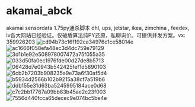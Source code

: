 # akamai_abck
akamai sensordata 1.75py通杀脚本
dhl, ups, jetstar, ikea, zimchina , feedex, lv各大网站已经验证。仅破盾算法纯PY还原，私聊询价。可提供并发方案。vx: 359926203
![cd94b73c16f192ca34976c1ce58014e](https://user-images.githubusercontent.com/42806328/167443107-7efafbad-c4a3-4285-b05a-d0ac82c3d337.png)
![ac1666f058efa48ec3d4dc759e79129](https://user-images.githubusercontent.com/42806328/167443140-ec063c77-9c84-43d3-b546-26eeb8adc375.png)
![3d1b1e92e508978007472a75f055a35](https://user-images.githubusercontent.com/42806328/167443166-790c53e0-a980-4d3c-a4c7-cc0111a88a49.png)
![033d50fa0ec1976fde00d27de8b5713](https://user-images.githubusercontent.com/42806328/167443190-3d7d4d39-9f47-4888-88cf-fac8fb48daf8.png)
![06428d7e0943b542425fef1d5890103](https://user-images.githubusercontent.com/42806328/167443266-a37c40ca-ee3a-43bf-a1d0-d2e0e1617013.png)
![6cb2b7203b908235a9e73a6f30af5d4](https://user-images.githubusercontent.com/42806328/167443284-2a88a23b-6e78-466c-85c0-38c7f83b66b8.png)
![b5934d2566b102b9215a38cf7a519b6](https://user-images.githubusercontent.com/42806328/167443301-f58a47d7-2a42-4621-b317-3ae186924918.png)
![ddb155e31d63ba5245995184ace0d68](https://user-images.githubusercontent.com/42806328/167443312-bba8a437-befe-44a5-985e-c08304a64915.png)
![c7c2bb17767a09bb83b45ae2c23f003](https://user-images.githubusercontent.com/42806328/167443491-00f169f4-3b16-4998-b5b4-68390a2cd50b.png)
![7556d440fcca65decec9e074bc5be4e](https://user-images.githubusercontent.com/42806328/167443515-560f94a1-615e-47b6-a043-f3a5b19d9f12.png)
